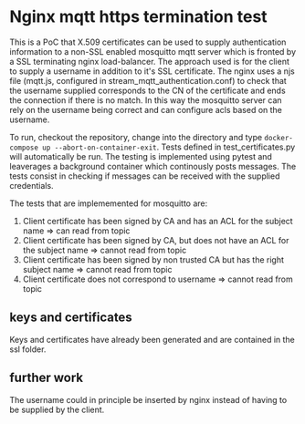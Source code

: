 # Nginx mqtt https termination test

This is a PoC that X.509 certificates can be used to supply authentication information to a non-SSL enabled mosquitto mqtt server which is fronted by a SSL terminating nginx load-balancer.
The approach used is for the client to supply a username in addition to it's SSL certificate. The nginx uses a njs file (mqtt.js, configured in stream_mqtt_authentication.conf) to check that the username supplied corresponds to the CN of the certificate and ends the connection if there is no match. In this way the mosquitto server can rely on the username being correct and can configure acls based on the username.

To run, checkout the repository, change into the directory and type ```docker-compose up --abort-on-container-exit```. Tests defined in test_certificates.py will automatically be run. The testing is implemented using pytest and leaverages a background container which continously posts messages. The tests consist in checking if messages can be received with the supplied credentials.

The tests that are implememented for mosquitto are:
 1. Client certificate has been signed by CA and has an ACL for the subject name => can read from topic
 2. Client certificate has been signed by CA, but does not have an ACL for the subject name => cannot read from topic
 3. Client certificate has been signed by non trusted CA but has the right subject name => cannot read from topic
 4. Client certificate does not correspond to username => cannot read from topic


## keys and certificates
Keys and certificates have already been generated and are contained in the ssl folder.

## further work
The username could in principle be inserted by nginx instead of having to be supplied by the client.
